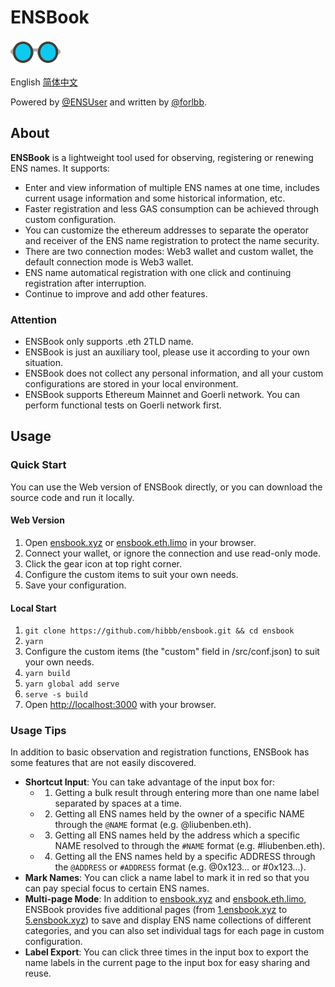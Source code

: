 # ENSBook

<img src="public/img/logo-glasses-600x300.png" alt="ENSBook Logo" width="80px" height="40px" />

English [简体中文](./README_CN.md)

Powered by [@ENSUser](https://twitter.com/ensuser) and written by [@forlbb](https://twitter.com/forlbb).

## About

**ENSBook** is a lightweight tool used for observing, registering or renewing ENS names. It supports:

- Enter and view information of multiple ENS names at one time, includes current usage information and some historical information, etc.
- Faster registration and less GAS consumption can be achieved through custom configuration.
- You can customize the ethereum addresses to separate the operator and receiver of the ENS name registration to protect the name security.
- There are two connection modes: Web3 wallet and custom wallet, the default connection mode is Web3 wallet.
- ENS name automatical registration with one click and continuing registration after interruption.
- Continue to improve and add other features.

### Attention

- ENSBook only supports .eth 2TLD name.
- ENSBook is just an auxiliary tool, please use it according to your own situation.
- ENSBook does not collect any personal information, and all your custom configurations are stored in your local environment.
- ENSBook supports Ethereum Mainnet and Goerli network. You can perform functional tests on Goerli network first.

## Usage

### Quick Start

You can use the Web version of ENSBook directly, or you can download the source code and run it locally.

#### Web Version

1. Open [ensbook.xyz](https://ensbook.xyz/) or [ensbook.eth.limo](https://ensbook.eth.limo/) in your browser.
2. Connect your wallet, or ignore the connection and use read-only mode.
3. Click the gear icon at top right corner.
4. Configure the custom items to suit your own needs.
5. Save your configuration.

#### Local Start

1. `git clone https://github.com/hibbb/ensbook.git && cd ensbook`
2. `yarn`
3. Configure the custom items (the "custom" field in /src/conf.json) to suit your own needs.
4. `yarn build`
5. `yarn global add serve`
6. `serve -s build`
7. Open [http://localhost:3000](http://localhost:3000) with your browser.

### Usage Tips

In addition to basic observation and registration functions, ENSBook has some features that are not easily discovered.

- **Shortcut Input**: You can take advantage of the input box for:
  - 1. Getting a bulk result through entering more than one name label separated by spaces at a time.
  - 2. Getting all ENS names held by the owner of a specific NAME through the `@NAME` format (e.g. @liubenben.eth).
  - 3. Getting all ENS names held by the address which a specific NAME resolved to through the `#NAME` format (e.g. #liubenben.eth).
  - 4. Getting all the ENS names held by a specific ADDRESS through the `@ADDRESS` or `#ADDRESS` format (e.g. @0x123... or #0x123...).
- **Mark Names**: You can click a name label to mark it in red so that you can pay special focus to certain ENS names.
- **Multi-page Mode**: In addition to [ensbook.xyz](https://ensbook.xyz/) and [ensbook.eth.limo](https://ensbook.eth.limo/), ENSBook provides five additional pages (from [1.ensbook.xyz](https://1.ensbook.xyz/) to [5.ensbook.xyz](https://5.ensbook.xyz/)) to save and display ENS name collections of different categories, and you can also set individual tags for each page in custom configuration.
- **Label Export**: You can click three times in the input box to export the name labels in the current page to the input box for easy sharing and reuse.